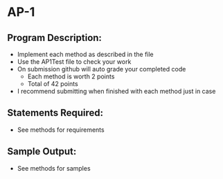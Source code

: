 # AP-1

## Program Description:  
- Implement each method as described in the file
- Use the AP1Test file to check your work
- On submission github will auto grade your completed code
  - Each method is worth 2 points
  - Total of 42 points
- I recommend submitting when finished with each method just in case

## Statements Required: 
- See methods for requirements

## Sample Output:
- See methods for samples
